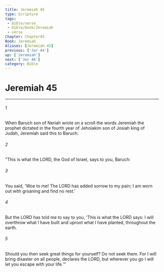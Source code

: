 ```yaml
---
title: Jeremiah 45
type: Scripture
tags:
 - bible/verse
 - bible/book/Jeremiah
 - verse
Chapter: Chapter45
Book: Jeremiah
Aliases: [Jeremiah 45]
previous: ['Jer 44']
up: ['Jeremiah']
next: ['Jer 46']
category: Bible
---
```

# Jeremiah 45

***


###### 1 
When Baruch son of Neriah wrote on a scroll the words Jeremiah the prophet dictated in the fourth year of Jehoiakim son of Josiah king of Judah, Jeremiah said this to Baruch: 

###### 2 
"This is what the LORD, the God of Israel, says to you, Baruch: 

###### 3 
You said, 'Woe to me! The LORD has added sorrow to my pain; I am worn out with groaning and find no rest.' 

###### 4 
But the LORD has told me to say to you, 'This is what the LORD says: I will overthrow what I have built and uproot what I have planted, throughout the earth. 

###### 5 
Should you then seek great things for yourself? Do not seek them. For I will bring disaster on all people, declares the LORD, but wherever you go I will let you escape with your life.'" 
